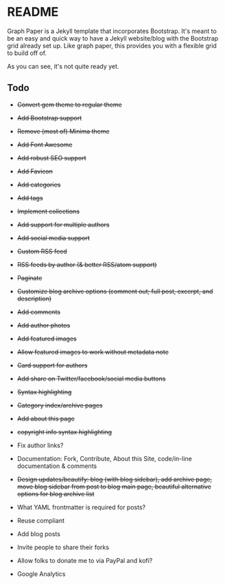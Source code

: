 # README

Graph Paper is a Jekyll template that incorporates Bootstrap. It's meant to be an easy and quick way to have a Jekyll website/blog with the Bootstrap grid already set up. Like graph paper, this provides you with a flexible grid to build off of.

As you can see, it's not quite ready yet.

## Todo

* ~~Convert gem theme to regular theme~~
* ~~Add Bootstrap support~~
* ~~Remove (most of) Minima theme~~
* ~~Add Font Awesome~~
* ~~Add robust SEO support~~
* ~~Add Favicon~~
* ~~Add categories~~
* ~~Add tags~~
* ~~Implement collections~~
* ~~Add support for multiple authors~~
* ~~Add social media support~~
* ~~Custom RSS feed~~
* ~~RSS feeds by author (& better RSS/atom support)~~
* ~~Paginate~~
* ~~Customize blog archive options (comment out; full post, excerpt, and description)~~
* ~~Add comments~~
* ~~Add author photos~~
* ~~Add featured images~~
* ~~Allow featured images to work without metadata note~~
* ~~Card support for authors~~
* ~~Add share on Twitter/facebook/social media buttons~~
* ~~Syntax highlighting~~
* ~~Category index/archive pages~~
* ~~Add about this page~~
* ~~copyright info syntax highlighting~~
* Fix author links?

* Documentation: Fork, Contribute, About this Site, code/in-line documentation & comments
* ~~Design updates/beautify: blog (with blog sidebar), add archive page, move blog sidebar from post to blog main page, beautiful alternative options for blog archive list~~
* What YAML frontmatter is required for posts?
* Reuse compliant
* Add blog posts
* Invite people to share their forks
* Allow folks to donate me to via PayPal and kofi?
* Google Analytics
